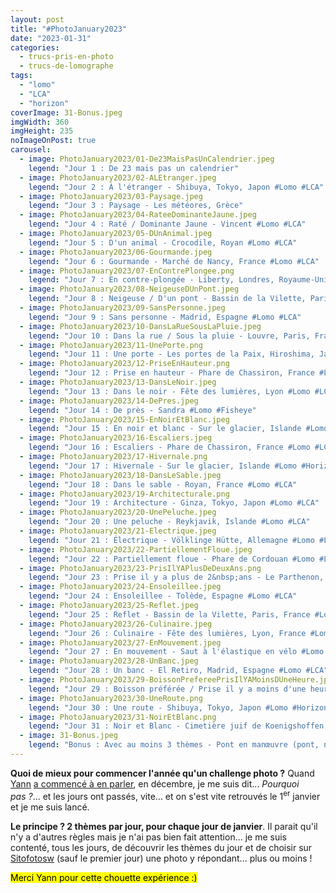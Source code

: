 ```yaml
---
layout: post
title: "#PhotoJanuary2023"
date: "2023-01-31"
categories: 
  - trucs-pris-en-photo
  - trucs-de-lomographe
tags: 
  - "lomo"
  - "LCA"
  - "horizon"
coverImage: 31-Bonus.jpeg
imgWidth: 360
imgHeight: 235
noImageOnPost: true
carousel: 
  - image: PhotoJanuary2023/01-De23MaisPasUnCalendrier.jpeg
    legend: "Jour 1 : De 23 mais pas un calendrier"
  - image: PhotoJanuary2023/02-ALEtranger.jpeg
    legend: "Jour 2 : À l'étranger - Shibuya, Tokyo, Japon #Lomo #LCA"
  - image: PhotoJanuary2023/03-Paysage.jpeg
    legend: "Jour 3 : Paysage - Les météores, Grèce"
  - image: PhotoJanuary2023/04-RateeDominanteJaune.jpeg
    legend: "Jour 4 : Raté / Dominante Jaune - Vincent #Lomo #LCA"
  - image: PhotoJanuary2023/05-DUnAnimal.jpeg
    legend: "Jour 5 : D'un animal - Crocodile, Royan #Lomo #LCA"
  - image: PhotoJanuary2023/06-Gourmande.jpeg
    legend: "Jour 6 : Gourmande - Marché de Nancy, France #Lomo #LCA"
  - image: PhotoJanuary2023/07-EnContrePlongee.png
    legend: "Jour 7 : En contre-plongée - Liberty, Londres, Royaume-Uni #Lomo #Horizon"
  - image: PhotoJanuary2023/08-NeigeuseDUnPont.jpeg
    legend: "Jour 8 : Neigeuse / D'un pont - Bassin de la Vilette, Paris, France #Lomo 1LCA"
  - image: PhotoJanuary2023/09-SansPersonne.jpeg
    legend: "Jour 9 : Sans personne - Madrid, Espagne #Lomo #LCA"
  - image: PhotoJanuary2023/10-DansLaRueSousLaPluie.jpeg
    legend: "Jour 10 : Dans la rue / Sous la pluie - Louvre, Paris, France #Lomo #LCA"
  - image: PhotoJanuary2023/11-UnePorte.png
    legend: "Jour 11 : Une porte - Les portes de la Paix, Hiroshima, Japon #Lomo #Horizon"
  - image: PhotoJanuary2023/12-PriseEnHauteur.png
    legend: "Jour 12 : Prise en hauteur - Phare de Chassiron, France #Lomo #Horizon"
  - image: PhotoJanuary2023/13-DansLeNoir.jpeg
    legend: "Jour 13 : Dans le noir - Fête des lumières, Lyon #Lomo #LCA"
  - image: PhotoJanuary2023/14-DePres.jpeg
    legend: "Jour 14 : De près - Sandra #Lomo #Fisheye"
  - image: PhotoJanuary2023/15-EnNoirEtBlanc.jpeg
    legend: "Jour 15 : En noir et blanc - Sur le glacier, Islande #Lomo #LCA"
  - image: PhotoJanuary2023/16-Escaliers.jpeg
    legend: "Jour 16 : Escaliers - Phare de Chassiron, France #Lomo #LCA"
  - image: PhotoJanuary2023/17-Hivernale.png
    legend: "Jour 17 : Hivernale - Sur le glacier, Islande #Lomo #Horizon"
  - image: PhotoJanuary2023/18-DansLeSable.jpeg
    legend: "Jour 18 : Dans le sable - Royan, France #Lomo #LCA"
  - image: PhotoJanuary2023/19-Architecturale.png
    legend: "Jour 19 : Architecture - Ginza, Tokyo, Japon #Lomo #LCA"
  - image: PhotoJanuary2023/20-UnePeluche.jpeg
    legend: "Jour 20 : Une peluche - Reykjavik, Islande #Lomo #LCA"
  - image: PhotoJanuary2023/21-Electrique.jpeg
    legend: "Jour 21 : Électrique - Völklinge Hütte, Allemagne #Lomo #LCA"
  - image: PhotoJanuary2023/22-PartiellementFloue.jpeg
    legend: "Jour 22 : Partiellement floue - Phare de Cordouan #Lomo #LCA #Splitzer"
  - image: PhotoJanuary2023/23-PrisIlYAPlusDeDeuxAns.png
    legend: "Jour 23 : Prise il y a plus de 2&nbsp;ans - Le Parthenon, Athènes, Grèce #Lomo #LCA"
  - image: PhotoJanuary2023/24-Ensoleillee.jpeg
    legend: "Jour 24 : Ensoleillee - Tolède, Espagne #Lomo #LCA"
  - image: PhotoJanuary2023/25-Reflet.jpeg
    legend: "Jour 25 : Reflet - Bassin de la Vilette, Paris, France #Lomo #LCA #Splitzer"
  - image: PhotoJanuary2023/26-Culinaire.jpeg
    legend: "Jour 26 : Culinaire - Fête des lumières, Lyon, France #Lomo #LCA"
  - image: PhotoJanuary2023/27-EnMouvement.jpeg
    legend: "Jour 27 : En mouvement - Saut à l'élastique en vélo #Lomo #Horizon"
  - image: PhotoJanuary2023/28-UnBanc.jpeg
    legend: "Jour 28 : Un banc - El Retiro, Madrid, Espagne #Lomo #LCA"
  - image: PhotoJanuary2023/29-BoissonPrefereePrisIlYAMoinsDUneHeure.jpeg
    legend: "Jour 29 : Boisson préférée / Prise il y a moins d'une heure - Café"
  - image: PhotoJanuary2023/30-UneRoute.png
    legend: "Jour 30 : Une route - Shibuya, Tokyo, Japon #Lomo #Horizon"
  - image: PhotoJanuary2023/31-NoirEtBlanc.png
    legend: "Jour 31 : Noir et Blanc - Cimetière juif de Koenigshoffen, Strasbourg, France #Lomo #LCA"
  - image: 31-Bonus.jpeg
    legend: "Bonus : Avec au moins 3 thèmes - Pont en manœuvre (pont, noir et blanc, prise il y a plus de 2&nbsp;ans) #Lomo #LCA"
---
```


<strong>Quoi de mieux pour commencer l'année qu'un challenge photo&nbsp;?</strong> Quand <a href="https://piaille.fr/@yanncphoto">Yann</a> <a href="https://piaille.fr/@yanncphoto/109517105084526705">a commencé à en parler</a>, en décembre, je me suis dit... <em>Pourquoi pas&nbsp;?</em>... et les jours ont passés, vite... et on s'est vite retrouvés le 1<sup>er</sup>&nbsp;janvier et je me suis lancé.

<strong>Le principe&nbsp;? 2&nbsp;thèmes par jour, pour chaque jour de janvier</strong>. Il parait qu'il n'y a d'autres règles mais je n'ai pas bien fait attention... je me suis contenté, tous les jours, de découvrir les thèmes du jour et de choisir sur <a href="https://sitofotos.6x8.org/">Sitofotosw</a> (sauf le premier jour) une photo y répondant... plus ou moins&nbsp;!

<mark>Merci Yann pour cette chouette expérience :)</mark>
